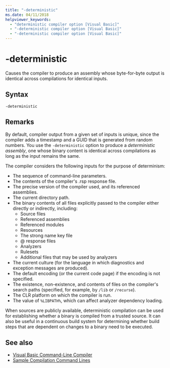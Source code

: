 ```yaml
---
title: "-deterministic"
ms.date: 04/11/2018
helpviewer_keywords:
  - "deterministic compiler option [Visual Basic]"
  - "-deterministic compiler option [Visual Basic]"
  - "-deterministic compiler option [Visual Basic]"
---
```

# -deterministic

Causes the compiler to produce an assembly whose byte-for-byte output is identical across compilations for identical inputs.

## Syntax

```console
-deterministic
```

## Remarks

By default, compiler output from a given set of inputs is unique, since the compiler adds a timestamp and a GUID that is generated from random numbers. You use the `-deterministic` option to produce a *deterministic assembly*, one whose binary content is identical across compilations as long as the input remains the same.

The compiler considers the following inputs for the purpose of determinism:

- The sequence of command-line parameters.
- The contents of the compiler's .rsp response file.
- The precise version of the compiler used, and its referenced assemblies.
- The current directory path.
- The binary contents of all files explicitly passed to the compiler either directly or indirectly, including:
  - Source files
  - Referenced assemblies
  - Referenced modules
  - Resources
  - The strong name key file
  - @ response files
  - Analyzers
  - Rulesets
  - Additional files that may be used by analyzers
- The current culture (for the language in which diagnostics and exception messages are produced).
- The default encoding (or the current code page) if the encoding is not specified.
- The existence, non-existence, and contents of files on the compiler's search paths (specified, for example, by `/lib` or `/recurse`).
- The CLR platform on which the compiler is run.
- The value of `%LIBPATH%`, which can affect analyzer dependency loading.

When sources are publicly available, deterministic compilation can be used for establishing whether a binary is compiled from a trusted source. It can also be useful in a continuous build system for determining whether build steps that are dependent on changes to a binary need to be executed.

## See also

- [Visual Basic Command-Line Compiler](../../../visual-basic/reference/command-line-compiler/index.md)
- [Sample Compilation Command Lines](../../../visual-basic/reference/command-line-compiler/sample-compilation-command-lines.md)
